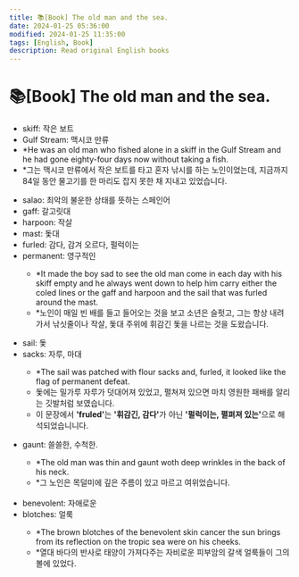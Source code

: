 ```yaml
---
title: 📚[Book] The old man and the sea.
date: 2024-01-25 05:36:00
modified: 2024-01-25 11:35:00
tags: [English, Book]
description: Read original English books
---
```


# 📚[Book] The old man and the sea.

<p>
    <ul>
        <li>skiff: 작은 보트</li>
        <li>Gulf Stream: 맥시코 만류</li>
        <li>*He was an old man who fished alone in a skiff in the Gulf Stream and he had gone eighty-four days now without taking a fish.</li>
        <li>*그는 맥시코 만류에서 작은 보트를 타고 혼자 낚시를 하는 노인이었는데, 지금까지 84일 동안 물고기를 한 마리도 잡지 못한 채 지내고 있었습니다.</li>
    </ul>
</p>

<p>
    <ul>
        <li>salao: 최악의 불운한 상태를 뜻하는 스페인어</li>
        <li>gaff: 갈고릿대</li>
        <li>harpoon: 작살</li>
        <li>mast: 돛대</li>
        <li>furled: 감다, 감겨 오르다, 펄럭이는</li>
        <li>permanent: 영구적인</li>
        <ul>
            <li>*It made the boy sad to see the old man come in each day with his skiff empty and he always went down to help him carry either the coled lines or the gaff and harpoon and the sail that was furled around the mast.</li>
            <li>*노인이 매일 빈 배를 들고 들어오는 것을 보고 소년은 슬펏고, 그는 항상 내려가서 낚싯줄이나 작살, 돛대 주위에 휘감긴 돛을 나르는 것을 도왔습니다.</li>
        </ul>
    </ul>
</p>

<p>
    <ul>
        <li>sail: 돛</li>
        <li>sacks: 자루, 마대</li>
        <ul>
            <li>*The sail was patched with flour sacks and, furled, it looked like the flag of permanent defeat.</li>
            <li>돛에는 밀가루 자루가 덧대어져 있었고, 펼쳐져 있으면 마치 영원한 패배를 알리는 깃발처럼 보였습니다.</li>
            <li>이 문장에서 <strong>'fruled'</strong>는 <strong>'휘감긴, 감다'</strong>가 아닌 <strong>'펄럭이는, 펼펴져 있는'</strong>으로 해석되었습니니다.</li>    
        </ul>
    </ul>
</p>

<p>
    <ul>
        <li>gaunt: 쓸쓸한, 수척한.</li>
        <ul>
            <li>*The old man was thin and gaunt woth deep wrinkles in the back of his neck.</li>
            <li>*그 노인은 목덜미에 깊은 주름이 있고 마르고 여위었습니다.</li>
        </ul><br>
        <li>benevolent: 자애로운</li>
        <li>blotches: 얼룩</li>
        <ul>
            <li>*The brown blotches of the benevolent skin cancer the sun brings from its reflection on the tropic sea were on his cheeks.</li>
            <li>*열대 바다의 반사로 태양이 가져다주는 자비로운 피부암의 갈색 얼룩들이 그의 볼에 있었다.</li>
        </ul>
    </ul>
</p>
